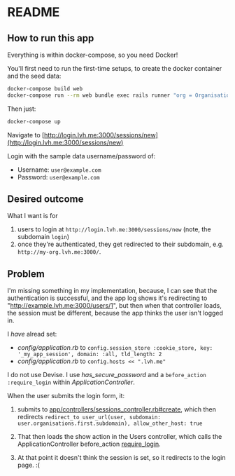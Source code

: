 # README

## How to run this app

Everything is within docker-compose, so you need Docker!

You'll first need to run the first-time setups, to create the docker container and the seed data:

```bash
docker-compose build web
docker-compose run --rm web bundle exec rails runner "org = Organisation.create!(name: 'Example Organisation', subdomain: 'example', creator: 'example'); user = User.create!(name: 'Jo Citizen', email: 'user@example.com', password: 'user@example.com'); OrganisationUser.create!(user: user, organisation: org)"
```

Then just:

```bash
docker-compose up
```

Navigate to [http://login.lvh.me:3000/sessions/new](http://login.lvh.me:3000/sessions/new)

Login with the sample data username/password of:

- Username: `user@example.com`
- Password: `user@example.com`

## Desired outcome

What I want is for

1. users to login at `http://login.lvh.me:3000/sessions/new` (note, the subdomain `login`)
2. once they're authenticated, they get redirected to their subdomain, e.g. `http://my-org.lvh.me:3000/`.

## Problem

I'm missing something in my implementation, because, I can see that the authentication is successful, and the app log shows it's redirecting to "http://example.lvh.me:3000/users/1", but then when that controller loads, the session must be different, because the app thinks the user isn't logged in.

I _have_ alread set:

- _config/application.rb_ to `config.session_store :cookie_store, key: '_my_app_session', domain: :all, tld_length: 2`
- _config/application.rb_ to `config.hosts << ".lvh.me"`

I do not use Devise. I use _has_secure_password_ and a `before_action :require_login` within _ApplicationController_.

When the user submits the login form, it:

1. submits to [app/controllers/sessions_controller.rb#create](https://github.com/turgs/subdomain-redirect/blob/master/app/controllers/sessions_controller.rb#L11), which then redirects `redirect_to user_url(user, subdomain: user.organisations.first.subdomain), allow_other_host: true`

2. That then loads the show action in the Users controller, which calls the ApplicationController before_action [require_login](https://github.com/turgs/subdomain-redirect/blob/master/app/controllers/application_controller.rb#L4-L9).

3. At that point it doesn't think the session is set, so it redirects to the login page. :(